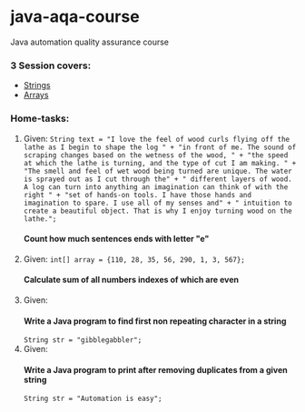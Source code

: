 # java-aqa-course
Java automation quality assurance course

### 3 Session covers:
- [Strings](strings1)
- [Arrays](arrays2)


### Home-tasks:
1. Given: 
`String text = "I love the feel of wood curls flying off the lathe as I begin to shape the log " +
   "in front of me. The sound of scraping changes based on the wetness of the wood, " +
   "the speed at which the lathe is turning, and the type of cut I am making. " +
   "The smell and feel of wet wood being turned are unique. The water is sprayed out as I cut through the" +
   " different layers of wood. A log can turn into anything an imagination can think of with the right " +
   "set of hands-on tools. I have those hands and imagination to spare. I use all of my senses and" +
   " intuition to create a beautiful object. That is why I enjoy turning wood on the lathe.";`
    #### Count how much sentences ends with letter "e"
2. Given:
    `int[] array = {110, 28, 35, 56, 290, 1, 3, 567};`
    #### Calculate sum of all numbers indexes of which are even
3. Given:
   #### Write a Java program to find first non repeating character in a string
   `String str = "gibblegabbler";`
4. Given:
   #### Write a Java program to print after removing duplicates from a given string
   `String str = "Automation is easy";`